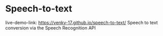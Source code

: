 # Speech-to-text
live-demo-link: https://venky-17.github.io/speech-to-text/
Speech to text conversion via the Speech Recognition API
